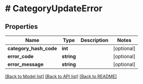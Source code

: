 # # CategoryUpdateError

## Properties

Name | Type | Description | Notes
------------ | ------------- | ------------- | -------------
**category_hash_code** | **int** |  | [optional] 
**error_code** | **string** |  | [optional] 
**error_message** | **string** |  | [optional] 

[[Back to Model list]](../../README.md#documentation-for-models) [[Back to API list]](../../README.md#documentation-for-api-endpoints) [[Back to README]](../../README.md)


